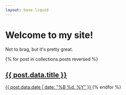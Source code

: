```yaml
---
layout: base.liquid
---
```


# Welcome to my site!

Not to brag, but it's pretty great.

{% for post in collections.posts reversed %}
  <a href="{{ post.url }}">
    <h2>{{ post.data.title }}</h2>
    <time>{{ post.data.date | date: "%B %d, %Y" }}</time>
  </a>
{% endfor %}
